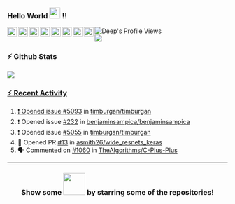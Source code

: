 
### Hello World <img src="https://media.giphy.com/media/teJYxHEPuPe5G/giphy.gif" width="25px" > !! 
<a href="https://www.linkedin.com/in/deep-raval/" target="_blank">
  <img align="left" alt="Deep's LinkdeIN" width="22px" src="https://cdn.jsdelivr.net/npm/simple-icons@v3/icons/linkedin.svg" />
</a>
<a href="https://twitter.com/deep_raval_2905" target="_blank">
  <img align="left" alt="Deep Raval | Twitter" width="22px" src="https://cdn.jsdelivr.net/npm/simple-icons@v3/icons/twitter.svg" />
</a>
<a href="https://www.instagram.com/deep_raval_2905/" target="_blank">
  <img align="left" alt="Abhishek's Instagram" width="22px" src="https://cdn.jsdelivr.net/npm/simple-icons@v3/icons/instagram.svg" />
</a>
<a href="https://codeforces.com/profile/deep2905" target="_blank">
  <img align="left" alt="Deep's Codeforces" width="22px" src="https://cdn.jsdelivr.net/npm/simple-icons@v3/icons/codeforces.svg" />
</a>
<a href="https://www.codechef.com/users/deep2905" target="_blank">
  <img align="left" alt="Deep's CodeChef" width="22px" src="https://cdn.jsdelivr.net/npm/simple-icons@v3/icons/codechef.svg" />
</a>
<a href="https://www.reddit.com/user/deepraval2905/" target="_blank">
  <img align="left" alt="Abhishek's Reddit" width="22px" src="https://cdn.jsdelivr.net/npm/simple-icons@v3/icons/reddit.svg" />
</a>
<a href="https://t.me/imdeep2905" target="_blank">
  <img align="left" alt="Deep's Telegram" width="22px" src="https://cdn.jsdelivr.net/npm/simple-icons@v3/icons/telegram.svg" />
</a>
<a href="https://discord.gg/qFYW3Ks" target="_blank">
  <img align="left" alt="Deep's Discord" width="22px" src="https://cdn.jsdelivr.net/npm/simple-icons@v3/icons/discord.svg" />
</a>
<a href="#">
  <img align="left" alt="Deep's Profile Views" src="https://komarev.com/ghpvc/?username=imdeep2905&color=blue" />
</a>
</br>
</hr>
<img src="https://github.com/imdeep2905/imdeep2905/blob/master/imgs/dino.gif" />
</hr>


### :zap: Github Stats

<a href="https://github.com/imdeep2905">
  <img align="center" src="https://github-readme-stats.anuraghazra1.vercel.app/api?username=imdeep2905&show_icons=true&theme=tokyonight&line_height=27&title_color=FFFFFF"
</a>


### :zap: Recent Activity

<!--START_SECTION:activity-->
1. ❗️ Opened issue [#5093](https://github.com//timburgan/timburgan/issues/5093) in [timburgan/timburgan](https://github.com//timburgan/timburgan)
2. ❗️ Opened issue [#232](https://github.com//benjaminsampica/benjaminsampica/issues/232) in [benjaminsampica/benjaminsampica](https://github.com//benjaminsampica/benjaminsampica)
3. ❗️ Opened issue [#5055](https://github.com//timburgan/timburgan/issues/5055) in [timburgan/timburgan](https://github.com//timburgan/timburgan)
4. 💪 Opened PR [#13](https://github.com//asmith26/wide_resnets_keras/pull/13) in [asmith26/wide_resnets_keras](https://github.com//asmith26/wide_resnets_keras)
5. 🗣 Commented on [#1060](https://github.com//TheAlgorithms/C-Plus-Plus/issues/1060) in [TheAlgorithms/C-Plus-Plus](https://github.com//TheAlgorithms/C-Plus-Plus)
<!--END_SECTION:activity-->


---
<h3 align="center">Show some <img src="https://media.giphy.com/media/oupKcowRzsad2/giphy.gif" width="50px" > by starring some of the repositories!</h3>
